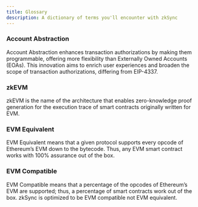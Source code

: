 ```yaml
---
title: Glossary
description: A dictionary of terms you'll encounter with zkSync
---
```


### **Account Abstraction**

Account Abstraction enhances transaction authorizations by making them programmable,
offering more flexibility than Externally Owned Accounts (EOAs).
This innovation aims to enrich user experiences and broaden the scope of transaction authorizations,
differing from EIP-4337.

### **zkEVM**

zkEVM is the name of the architecture that enables zero-knowledge proof generation
for the execution trace of smart contracts originally written for EVM.

### **EVM Equivalent**

EVM Equivalent means that a given protocol supports every opcode
of Ethereum’s EVM down to the bytecode.
Thus, any EVM smart contract works with 100% assurance out of the box.

### **EVM Compatible**

EVM Compatible means that a percentage of the opcodes of Ethereum’s EVM are supported;
thus, a percentage of smart contracts work out of the box.
zkSync is optimized to be EVM compatible not EVM equivalent.
